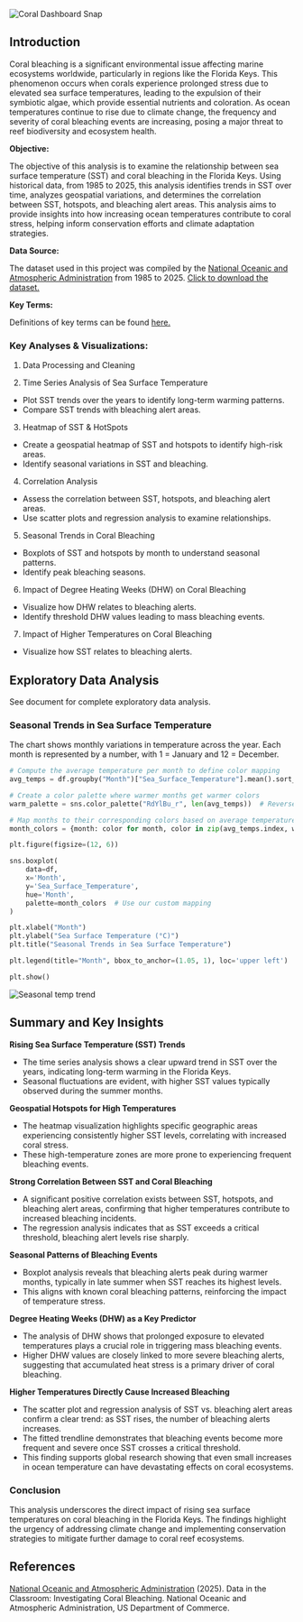 ![Coral Dashboard Snap](https://github.com/user-attachments/assets/f40b345c-9ece-41a3-824c-56f061cb0358)

## Introduction

Coral bleaching is a significant environmental issue affecting marine ecosystems worldwide, particularly in regions like the Florida Keys. This phenomenon occurs when corals experience prolonged stress due to elevated sea surface temperatures, leading to the expulsion of their symbiotic algae, which provide essential nutrients and coloration. As ocean temperatures continue to rise due to climate change, the frequency and severity of coral bleaching events are increasing, posing a major threat to reef biodiversity and ecosystem health.

**Objective:**

The objective of this analysis is to examine the relationship between sea surface temperature (SST) and coral bleaching in the Florida Keys. Using historical data, from 1985 to 2025, this analysis identifies trends in SST over time, analyzes geospatial variations, and determines the correlation between SST, hotspots, and bleaching alert areas. This analysis aims to provide insights into how increasing ocean temperatures contribute to coral stress, helping inform conservation efforts and climate adaptation strategies.

**Data Source:**

The dataset used in this project was compiled by the [National Oceanic and Atmospheric Administration](https://www.noaa.gov/) from 1985 to 2025. [Click to download the dataset.](https://www.nnvl.noaa.gov/Portal/Output/NOAA_CRW_5km_Regional_Virtual_Stations/Florida_Keys.csv)

**Key Terms:**

Definitions of key terms can be found [here.](https://coralreefwatch.noaa.gov/product/5km/methodology.php#ssttrend)

### Key Analyses & Visualizations:

1. Data Processing and Cleaning

2. Time Series Analysis of Sea Surface Temperature

- Plot SST trends over the years to identify long-term warming patterns.
- Compare SST trends with bleaching alert areas.

3. Heatmap of SST & HotSpots

- Create a geospatial heatmap of SST and hotspots to identify high-risk areas.
- Identify seasonal variations in SST and bleaching.

4. Correlation Analysis

- Assess the correlation between SST, hotspots, and bleaching alert areas.
- Use scatter plots and regression analysis to examine relationships.

5. Seasonal Trends in Coral Bleaching

- Boxplots of SST and hotspots by month to understand seasonal patterns.
- Identify peak bleaching seasons.

6. Impact of Degree Heating Weeks (DHW) on Coral Bleaching

- Visualize how DHW relates to bleaching alerts.
- Identify threshold DHW values leading to mass bleaching events.

7. Impact of Higher Temperatures on Coral Bleaching
- Visualize how SST relates to bleaching alerts.

## Exploratory Data Analysis

See document for complete exploratory data analysis.

### Seasonal Trends in Sea Surface Temperature

The chart shows monthly variations in temperature across the year. 
Each month is represented by a number, with 1 = January and 12 = December.

```Python
# Compute the average temperature per month to define color mapping
avg_temps = df.groupby("Month")["Sea_Surface_Temperature"].mean().sort_values()

# Create a color palette where warmer months get warmer colors
warm_palette = sns.color_palette("RdYlBu_r", len(avg_temps))  # Reversed to match warm-to-cool

# Map months to their corresponding colors based on average temperature
month_colors = {month: color for month, color in zip(avg_temps.index, warm_palette)}

plt.figure(figsize=(12, 6))

sns.boxplot(
    data=df, 
    x='Month', 
    y='Sea_Surface_Temperature', 
    hue='Month', 
    palette=month_colors  # Use our custom mapping
)

plt.xlabel("Month")
plt.ylabel("Sea Surface Temperature (°C)")
plt.title("Seasonal Trends in Sea Surface Temperature")

plt.legend(title="Month", bbox_to_anchor=(1.05, 1), loc='upper left')  # Adjust legend position

plt.show()

```

![Seasonal temp trend](https://github.com/user-attachments/assets/38ed507b-283d-47a2-a6cc-ffe4d41899b5)

## Summary and Key Insights

**Rising Sea Surface Temperature (SST) Trends**

- The time series analysis shows a clear upward trend in SST over the years, indicating long-term warming in the Florida Keys.
- Seasonal fluctuations are evident, with higher SST values typically observed during the summer months.

**Geospatial Hotspots for High Temperatures**

- The heatmap visualization highlights specific geographic areas experiencing consistently higher SST levels, correlating with increased coral stress.
- These high-temperature zones are more prone to experiencing frequent bleaching events.

**Strong Correlation Between SST and Coral Bleaching**

- A significant positive correlation exists between SST, hotspots, and bleaching alert areas, confirming that higher temperatures contribute to increased bleaching incidents.
- The regression analysis indicates that as SST exceeds a critical threshold, bleaching alert levels rise sharply.

**Seasonal Patterns of Bleaching Events**

- Boxplot analysis reveals that bleaching alerts peak during warmer months, typically in late summer when SST reaches its highest levels.
- This aligns with known coral bleaching patterns, reinforcing the impact of temperature stress.

**Degree Heating Weeks (DHW) as a Key Predictor**

- The analysis of DHW shows that prolonged exposure to elevated temperatures plays a crucial role in triggering mass bleaching events.
- Higher DHW values are closely linked to more severe bleaching alerts, suggesting that accumulated heat stress is a primary driver of coral bleaching.

**Higher Temperatures Directly Cause Increased Bleaching**

- The scatter plot and regression analysis of SST vs. bleaching alert areas confirm a clear trend: as SST rises, the number of bleaching alerts increases.
- The fitted trendline demonstrates that bleaching events become more frequent and severe once SST crosses a critical threshold.
- This finding supports global research showing that even small increases in ocean temperature can have devastating effects on coral ecosystems.

### Conclusion
This analysis underscores the direct impact of rising sea surface temperatures on coral bleaching in the Florida Keys. The findings highlight the urgency of addressing climate change and implementing conservation strategies to mitigate further damage to coral reef ecosystems.

## References

[National Oceanic and Atmospheric Administration](https://www.noaa.gov/) (2025). Data in the Classroom: Investigating Coral Bleaching. National Oceanic and Atmospheric Administration, US Department of Commerce.

